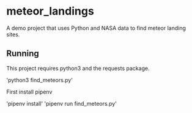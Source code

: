 # meteor_landings
A demo project that uses Python and NASA data to find meteor landing sites.

## Running

This project requires python3 and the requests package.

'python3 find_meteors.py'

First install pipenv

'pipenv install'
'pipenv run find_meteors.py'


